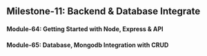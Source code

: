 ## Milestone-11: Backend & Database Integrate

#### Module-64: Getting Started with Node, Express & API

#### Module-65: Database, Mongodb Integration with CRUD
